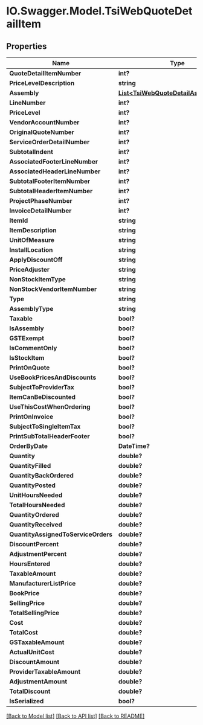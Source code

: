 # IO.Swagger.Model.TsiWebQuoteDetailItem
## Properties

Name | Type | Description | Notes
------------ | ------------- | ------------- | -------------
**QuoteDetailItemNumber** | **int?** |  | [optional] 
**PriceLevelDescription** | **string** |  | [optional] 
**Assembly** | [**List&lt;TsiWebQuoteDetailAssemblyItem&gt;**](TsiWebQuoteDetailAssemblyItem.md) |  | [optional] 
**LineNumber** | **int?** |  | [optional] 
**PriceLevel** | **int?** |  | [optional] 
**VendorAccountNumber** | **int?** |  | [optional] 
**OriginalQuoteNumber** | **int?** |  | [optional] 
**ServiceOrderDetailNumber** | **int?** |  | [optional] 
**SubtotalIndent** | **int?** |  | [optional] 
**AssociatedFooterLineNumber** | **int?** |  | [optional] 
**AssociatedHeaderLineNumber** | **int?** |  | [optional] 
**SubtotalFooterItemNumber** | **int?** |  | [optional] 
**SubtotalHeaderItemNumber** | **int?** |  | [optional] 
**ProjectPhaseNumber** | **int?** |  | [optional] 
**InvoiceDetailNumber** | **int?** |  | [optional] 
**ItemId** | **string** |  | [optional] 
**ItemDescription** | **string** |  | [optional] 
**UnitOfMeasure** | **string** |  | [optional] 
**InstallLocation** | **string** |  | [optional] 
**ApplyDiscountOff** | **string** |  | [optional] 
**PriceAdjuster** | **string** |  | [optional] 
**NonStockItemType** | **string** |  | [optional] 
**NonStockVendorItemNumber** | **string** |  | [optional] 
**Type** | **string** |  | [optional] 
**AssemblyType** | **string** |  | [optional] 
**Taxable** | **bool?** |  | [optional] 
**IsAssembly** | **bool?** |  | [optional] 
**GSTExempt** | **bool?** |  | [optional] 
**IsCommentOnly** | **bool?** |  | [optional] 
**IsStockItem** | **bool?** |  | [optional] 
**PrintOnQuote** | **bool?** |  | [optional] 
**UseBookPricesAndDiscounts** | **bool?** |  | [optional] 
**SubjectToProviderTax** | **bool?** |  | [optional] 
**ItemCanBeDiscounted** | **bool?** |  | [optional] 
**UseThisCostWhenOrdering** | **bool?** |  | [optional] 
**PrintOnInvoice** | **bool?** |  | [optional] 
**SubjectToSingleItemTax** | **bool?** |  | [optional] 
**PrintSubTotalHeaderFooter** | **bool?** |  | [optional] 
**OrderByDate** | **DateTime?** |  | [optional] 
**Quantity** | **double?** |  | [optional] 
**QuantityFilled** | **double?** |  | [optional] 
**QuantityBackOrdered** | **double?** |  | [optional] 
**QuantityPosted** | **double?** |  | [optional] 
**UnitHoursNeeded** | **double?** |  | [optional] 
**TotalHoursNeeded** | **double?** |  | [optional] 
**QuantityOrdered** | **double?** |  | [optional] 
**QuantityReceived** | **double?** |  | [optional] 
**QuantityAssignedToServiceOrders** | **double?** |  | [optional] 
**DiscountPercent** | **double?** |  | [optional] 
**AdjustmentPercent** | **double?** |  | [optional] 
**HoursEntered** | **double?** |  | [optional] 
**TaxableAmount** | **double?** |  | [optional] 
**ManufacturerListPrice** | **double?** |  | [optional] 
**BookPrice** | **double?** |  | [optional] 
**SellingPrice** | **double?** |  | [optional] 
**TotalSellingPrice** | **double?** |  | [optional] 
**Cost** | **double?** |  | [optional] 
**TotalCost** | **double?** |  | [optional] 
**GSTaxableAmount** | **double?** |  | [optional] 
**ActualUnitCost** | **double?** |  | [optional] 
**DiscountAmount** | **double?** |  | [optional] 
**ProviderTaxableAmount** | **double?** |  | [optional] 
**AdjustmentAmount** | **double?** |  | [optional] 
**TotalDiscount** | **double?** |  | [optional] 
**IsSerialized** | **bool?** |  | [optional] 

[[Back to Model list]](../README.md#documentation-for-models) [[Back to API list]](../README.md#documentation-for-api-endpoints) [[Back to README]](../README.md)

